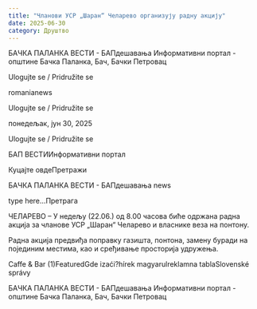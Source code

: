 ```yaml
---
title: "Чланови УСР „Шаран“ Челарево организују радну акцију"
date: 2025-06-30
category: Друштво
---
```


БАЧКА ПАЛАНКА ВЕСТИ - БАПдешавања Информативни портал - општине Бачка Паланка, Бач, Бачки Петровац

Ulogujte se / Pridružite se

romanianews

Ulogujte se / Pridružite se

понедељак, јун 30, 2025

Ulogujte se / Pridružite se

БАП ВЕСТИИнформативни портал

Куцајте овдеПретражи

БАЧКА ПАЛАНКА ВЕСТИ - БАПдешавања news

type here...Претрага

ЧЕЛАРЕВО – У недељу (22.06.) од 8.00 часова биће одржана радна акција за чланове УСР „Шаран“ Челарево и власнике веза на понтону.

Радна акција предвиђа поправку газишта, понтона, замену буради на појединим местима, као и сређивање просторија удружења.

Caffe & Bar (1)FeaturedGde izaći?hírek magyarulreklamna tablaSlovenské správy

БАЧКА ПАЛАНКА ВЕСТИ - БАПдешавања Информативни портал - општине Бачка Паланка, Бач, Бачки Петровац
